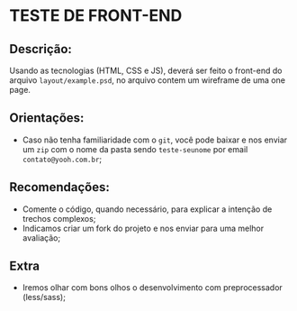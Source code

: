 # TESTE DE FRONT-END

## Descrição:
Usando as tecnologias (HTML, CSS e JS), deverá ser feito o front-end do arquivo `layout/example.psd`, no arquivo contem um wireframe de uma one page.

## Orientações:
- Caso não tenha familiaridade com o `git`, você pode baixar e nos enviar um `zip` com o nome da pasta sendo `teste-seunome` por email `contato@yooh.com.br`;

## Recomendações:
- Comente o código, quando necessário, para explicar a intenção de trechos complexos;
- Indicamos criar um fork do projeto e nos enviar para uma melhor avaliação;

## Extra
- Iremos olhar com bons olhos o desenvolvimento com preprocessador (less/sass);
